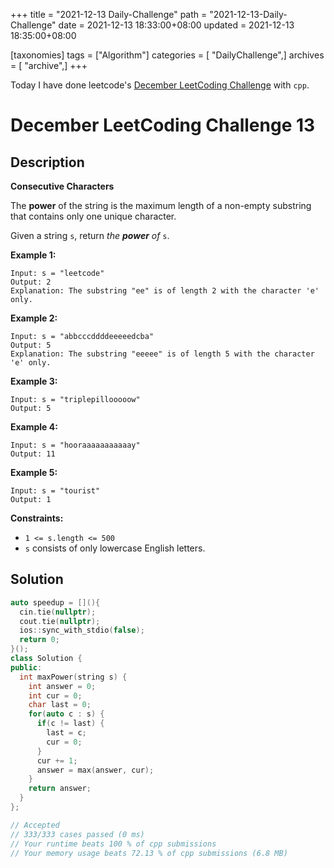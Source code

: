 +++
title = "2021-12-13 Daily-Challenge"
path = "2021-12-13-Daily-Challenge"
date = 2021-12-13 18:33:00+08:00
updated = 2021-12-13 18:35:00+08:00

[taxonomies]
tags = ["Algorithm"]
categories = [ "DailyChallenge",]
archives = [ "archive",]
+++

Today I have done leetcode's [December LeetCoding Challenge](https://leetcode.com/problems/consecutive-characters/) with `cpp`.

<!-- more -->

# December LeetCoding Challenge 13

## Description

**Consecutive Characters**

The **power** of the string is the maximum length of a non-empty substring that contains only one unique character.

Given a string `s`, return *the **power** of* `s`.

 

**Example 1:**

```
Input: s = "leetcode"
Output: 2
Explanation: The substring "ee" is of length 2 with the character 'e' only.
```

**Example 2:**

```
Input: s = "abbcccddddeeeeedcba"
Output: 5
Explanation: The substring "eeeee" is of length 5 with the character 'e' only.
```

**Example 3:**

```
Input: s = "triplepillooooow"
Output: 5
```

**Example 4:**

```
Input: s = "hooraaaaaaaaaaay"
Output: 11
```

**Example 5:**

```
Input: s = "tourist"
Output: 1
```

 

**Constraints:**

- `1 <= s.length <= 500`
- `s` consists of only lowercase English letters.

## Solution

``` cpp
auto speedup = [](){
  cin.tie(nullptr);
  cout.tie(nullptr);
  ios::sync_with_stdio(false);
  return 0;
}();
class Solution {
public:
  int maxPower(string s) {
    int answer = 0;
    int cur = 0;
    char last = 0;
    for(auto c : s) {
      if(c != last) {
        last = c;
        cur = 0;
      }
      cur += 1;
      answer = max(answer, cur);
    }
    return answer;
  }
};

// Accepted
// 333/333 cases passed (0 ms)
// Your runtime beats 100 % of cpp submissions
// Your memory usage beats 72.13 % of cpp submissions (6.8 MB)
```
